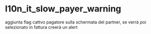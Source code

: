 # l10n_it_slow_payer_warning

aggiunta flag cattvo pagatore sulla schermata del partner, se verrà poi selezionato in fattura creerà un alert
